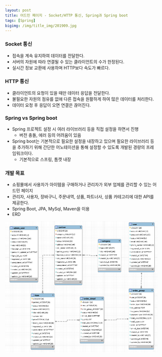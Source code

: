 ```yaml
---
layout: post
title: 어드민 페이지 - Socket/HTTP 통신, Spring과 Spring boot
tags: [Spring]
bigimg: /img/title_img/201909.jpg
---
```


### Socket 통신
* 접속을 계속 유지하여 데이터를 전달한다.
* 서버의 자원에 따라 연결될 수 있는 클라이언트의 수가 한정된다.
* 실시간 정보 교환에 사용하며 HTTP보다 속도가 빠르다.

### HTTP 통신
* 클라이언트의 요청이 있을 때만 데이터 응답을 전달한다.
* 불필요한 자원의 점유를 없애 다른 접속을 원활하게 하여 많은 데이터를 처리한다.
* 데이터 요청 후 응답이 오면 연결은 끊어진다.

### Spring vs Spring boot
* Spring 프로젝트 설정 시 여러 라이브러리 등을 직접 설정을 하면서 진행
    * 버전 충돌, 에러 등의 어려움이 있음
* Spring boot는 기본적으로 필요한 설정을 내장하고 있으며 필요한 라이브러리 등을 추가하기 위해 간단한 어노테이션을 통해 설정할 수 있도록 개발된 경량의 프레임워크이다.
    * 기본적으로 스프링, 톰캣 내장

### 개발 목표
* 쇼핑몰에서 사용자가 아이템을 구매하거나 관리자가 외부 업체를 관리할 수 있는 어드민 페이지
* 관리자, 사용자, 장바구니, 주문내역, 상품, 파트너사, 상품 카테고리에 대한 API를 제공한다.
* Spring Boot, JPA, MySql, Maven을 이용
* ERD

![어드민 페이지 ERD](/img/post_img/Spring-2019-09-20-1.png)
